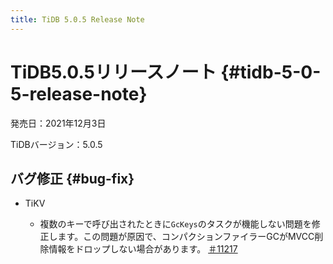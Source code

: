 ```yaml
---
title: TiDB 5.0.5 Release Note
---
```


# TiDB5.0.5リリースノート {#tidb-5-0-5-release-note}

発売日：2021年12月3日

TiDBバージョン：5.0.5

## バグ修正 {#bug-fix}

-   TiKV

    -   複数のキーで呼び出されたときに`GcKeys`のタスクが機能しない問題を修正します。この問題が原因で、コンパクションファイラーGCがMVCC削除情報をドロップしない場合があります。 [＃11217](https://github.com/tikv/tikv/issues/11217)
